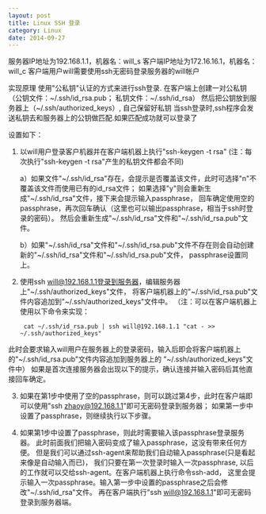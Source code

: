 ```yaml
---
layout: post
title: Linux SSH 登录
category: Linux
date: 2014-09-27
---
```

服务器IP地址为192.168.1.1，机器名：will_s
客户端IP地址为172.16.16.1，机器名：will_c
客户端用户will需要使用ssh无密码登录服务器的will帐户

实现原理
使用"公私钥"认证的方式来进行ssh登录.
在客户端上创建一对公私钥 （公钥文件：~/.ssh/id_rsa.pub； 私钥文件：~/.ssh/id_rsa）
然后把公钥放到服务器上（~/.ssh/authorized_keys）, 自己保留好私钥
当ssh登录时,ssh程序会发送私钥去和服务器上的公钥做匹配.如果匹配成功就可以登录了

设置如下：

1. 以will用户登录客户机器并在客户端机器上执行"ssh-keygen -t rsa"
(注：每次执行"ssh-keygen -t rsa"产生的私钥文件都会不同)

	a）如果文件"~/.ssh/id_rsa"存在，会提示是否覆盖该文件，此时可选择"n"不覆盖该文件而使用已有的id_rsa文件；
	如果选择"y"则会重新生成"~/.ssh/id_rsa"文件，接下来会提示输入passphrase，
	回车确定使用空的passphrase，再次回车确认（这里也可以输出passphrase，相当于ssh时登录的密码）。
	然后会重新生成"~/.ssh/id_rsa"文件和"~/.ssh/id_rsa.pub"文件。

	b）如果"~/.ssh/id_rsa"文件和"~/.ssh/id_rsa.pub"文件不存在则会自动创建新的"~/.ssh/id_rsa"文件和"~/.ssh/id_rsa.pub"文件，
	passphrase设置同上。

2. 使用ssh will@192.168.1.1登录到服务器，编辑服务器上"~/.ssh/authorized_keys"文件，
将客户端机器上的"~/.ssh/id_rsa.pub"文件内容追加到"~/.ssh/authorized_keys"文件中。
（注：可以在客户端机器上使用以下命令来实现：

		cat ~/.ssh/id_rsa.pub | ssh will@192.168.1.1 "cat - >> ~/.ssh/authorized_keys"
此时会要求输入will用户在服务器上的登录密码，输入后即会将客户端机器上的"~/.ssh/id_rsa.pub"文件内容追加到服务器上的
"~/.ssh/authorized_keys"文件中）
如果是首次连接服务器会出现以下的提示，确认连接并输入密码后其他直接回车确定。

3. 如果在第1步中使用了空的passphrase，则可以跳过第4步，此时在客户端即可以使用"ssh zhaoy@192.168.1.1"即可无密码登录到服务器；
如果第一步中设置了passphrase，则继续执行以下步骤。

4. 如果第1步中设置了passphrase，则此时需要输入该passphrase登录服务器。
此时前面我们把输入密码变成了输入passphrase，这没有带来任何方便。
但是我们可以通过ssh-agent来帮助我们自动输入passphrase(只是看起来像是自动输入而已)，
我们只要在第一次登录时输入一次passphrase, 以后的工作就可以交给ssh-agent。在客户端机器上执行命令ssh-add，
这里会提示输入一次passphrase。输入第一步中设置的passphrase之后会修改"~/.ssh/id_rsa"文件。
再在客户端执行"ssh will@192.168.1.1"即可无密码登录到服务器端。